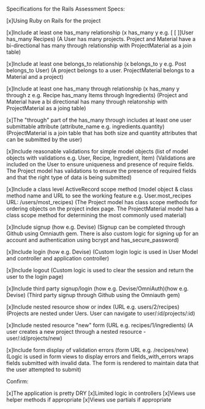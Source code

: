 Specifications for the Rails Assessment
Specs:

 [x]Using Ruby on Rails for the project

 [x]Include at least one has_many relationship (x has_many y e.g. [ [ ]]User has_many Recipes) (A User has many projects. Project and Material have a bi-directional has many through relationship with ProjectMaterial as a join table)

 [x]Include at least one belongs_to relationship (x belongs_to y e.g. Post belongs_to User) (A project belongs to a user. ProjectMaterial belongs to a Material and a project)

 [x]Include at least one has_many through relationship (x has_many y through z e.g. Recipe has_many Items through Ingredients) (Project and Material have a bi directional has many through relatonship with ProjectMaterial as a joing table)

 [x]The "through" part of the has_many through includes at least one user submittable attribute (attribute_name e.g. ingredients.quantity) (ProjectMaterial is a join table that has both size and quantity attributes that can be submitted by the user)

 [x]Include reasonable validations for simple model objects (list of model objects with validations e.g. User, Recipe, Ingredient, Item) (Validations are included on the User to ensure uniqueness and presence of require fields. The Project model has validations to ensure the presence of required fields and that the right type of data is being submitted)

 [x]Include a class level ActiveRecord scope method (model object & class method name and URL to see the working feature e.g. User.most_recipes URL: /users/most_recipes) (The Project model has class scope methods for ordering objects on the project index page. The ProjectMaterial model has a class scope method for determining the most commonly used material)

 [x]Include signup (how e.g. Devise) (Signup can be completed through Github using Omniauth gem. There is also custom logic for signing up for an account and authentication using bcrypt and has_secure_password)

 [x]Include login (how e.g. Devise) (Custom login logic is used in User Model and controller and application controller)

 [x]Include logout (Custom logic is used to clear the session and return the user to the login page)

 [x]Include third party signup/login (how e.g. Devise/OmniAuth)(how e.g. Devise) (Third party signup through Github using the Omniauth gem)

 [x]Include nested resource show or index (URL e.g. users/2/recipes) (Projects are nested under Uers. User can navigate to user/:id/projects/:id)

 [x]Include nested resource "new" form (URL e.g. recipes/1/ingredients) (A user creates a new project through a nested resource - user/:id/projects/new)

 [x]Include form display of validation errors (form URL e.g. /recipes/new) (Logic is used in form views to display errors and fields_with_errors wraps fields submitted with invalid data. The form is rendered to maintain data that the user attempted to submit)


Confirm:

 [x]The application is pretty DRY
 [x]Limited logic in controllers
 [x]Views use helper methods if appropriate
 [x]Views use partials if appropriate